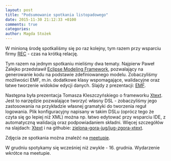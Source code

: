```yaml
---
layout: post
title: "Podsumowanie spotkania listopadowego"
date: 2015-11-30 21:12:33 +0100
comments: true
categories: 
author: Magda Stożek
---
```

W minioną środę spotkaliśmy się po raz kolejny, tym razem przy wsparciu firmy <a href="http://pl.rec-global.com/" target="_blank">REC</a> - czas na krótką relację.

Tym razem na jednym spotkaniu mieliśmy dwa tematy. Najpierw Paweł Żalejko przedstawił <a href="http://www.eclipse.org/modeling/emf/" target="_blank">Eclipse Modeling Framework</a>, pozwalający na generowanie kodu na podstawie zdefiniowanego modelu. Zobaczyliśmy możliwości EMF, m.in. dodatkowe klasy wspomagające, walidacyjne oraz łatwe tworzenie widoków edycji danych. Slajdy z prezentacji: <a href="/files/EMF.pdf" target="_blank">EMF</a>.

Następna była prezentacja Tomasza Kleszczyńskiego o frameworku <a href="https://eclipse.org/Xtext/" target="_blank">Xtext</a>. Jest to narzędzie pozwalające tworzyć własny DSL - zobaczyliśmy jego zastosowania na przykładzie własnej gramatyki do tworzenia reguł logowania. Plik konfiguracyjny napisany w takim DSLu (oprócz tego że czyta się go lepiej niż XML) można np. łatwo edytować przy wsparciu IDE, z automatyczną walidacją oraz podpowiadaniem składni. Więcej szczegółów na slajdach: <a href="/files/Xtext.pdf" target="_blank">Xtext</a> i na githubie: <a href="https://github.com/zielona-gora-jug/jug-zgora-xtext" target="_blank">zielona-gora-jug/jug-zgora-xtext</a>.

Zdjęcia ze spotkania można znaleźć na <a href="http://www.meetup.com/Zielona-Gora-JUG/photos/26576433/" target="_blank">meetupie</a>.

W grudniu spotykamy się wcześniej niż zwykle - 16. grudnia. Wydarzenie wkrótce na meetupie.
